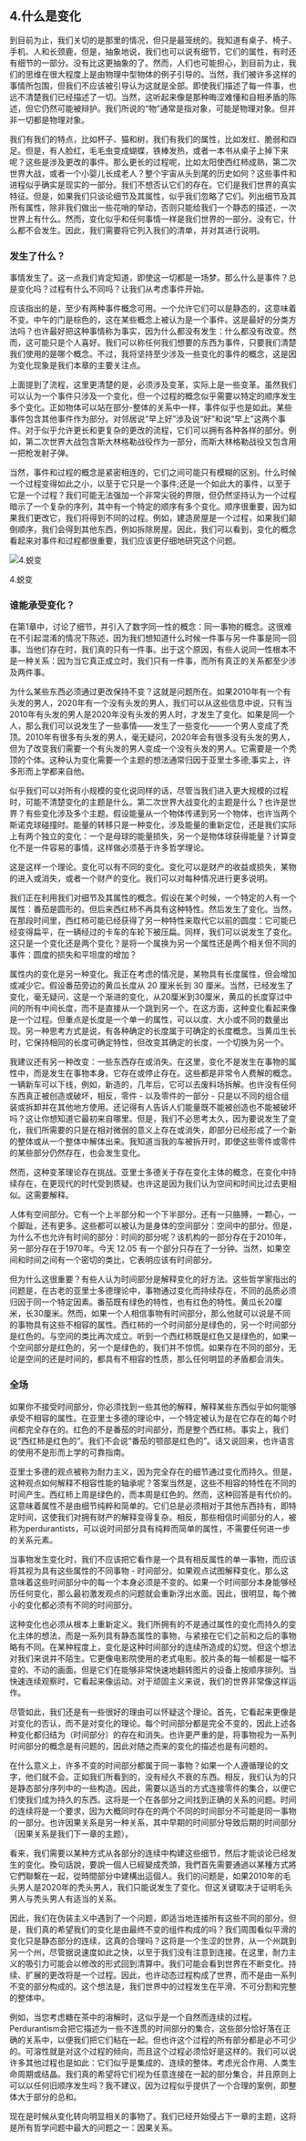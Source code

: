 ## 4.什么是变化
到目前为止，我们关切的是那里的情况，但只是最笼统的。我知道有桌子、椅子、手机、人和长颈鹿，但是，抽象地说，我们也可以说有细节，它们的属性，有时还有细节的一部分。没有比这更抽象的了。然而，人们也可能担心，到目前为止，我们的思维在很大程度上是由物理中型物体的例子引导的。当然，我们被许多这样的事情所包围，但我们不应该被引导认为这就是全部。即使我们描述了每一件事，也远不清楚我们已经描述了一切。当然，这听起来像是那种晦涩难懂和自相矛盾的陈述，但它仍然可能被辩护。我们所说的“物”通常是指对象，可能是物理对象。但并非一切都是物理对象。

我们有我们的特点，比如杯子、猫和树，我们有我们的属性，比如发红、脆弱和四足。但是，有人脸红，毛毛虫变成蝴蝶，铁棒发热，或者一本书从桌子上掉下来呢？这些是涉及更改的事件。那么更长的过程呢，比如太阳使西红柿成熟，第二次世界大战，或者一个小婴儿长成老人？整个宇宙从头到尾的历史如何？这些事件和进程似乎确实是现实的一部分。我们不想否认它们的存在。它们是我们世界的真实特征。但是，如果我们只谈论细节及其属性，似乎我们忽略了它们。列出细节及其所有属性，除非我们做出一些花哨的举动，否则只能给我们一个静态的描述，一次世界上有什么。然而，变化似乎和任何事情一样是我们世界的一部分。没有它，什么都不会发生。因此，我们需要将它列入我们的清单，并对其进行说明。

### 发生了什么？
事情发生了。这一点我们肯定知道，即使这一切都是一场梦。那么什么是事件？总是变化吗？过程有什么不同吗？让我们从考虑事件开始。

应该指出的是，至少有两种事件概念可用。一个允许它们可以是静态的，这意味着不变。中午的门是棕色的，这在某些概念上被认为是一个事件。这是最好的分类方法吗？也许最好把这种事情称为事实，因为什么都没有发生：什么都没有改变。然而，这可能只是个人喜好。我们可以称任何我们想要的东西为事件，只要我们清楚我们使用的是哪个概念。不过，我将坚持至少涉及一些变化的事件的概念，这是因为变化现象是我们本章的主要关注点。

上面提到了流程，这里更清楚的是，必须涉及变革，实际上是一些变革。虽然我们可以认为一个事件只涉及一个变化，但一个过程的概念似乎需要以特定的顺序发生多个变化。正如物体可以站在部分-整体的关系中一样，事件似乎也是如此。某些事件包含其他事件作为部分。对邻居说“早上好”涉及说“好”和说“早上”这两个事件。对于似乎允许更长和更复杂的更改的流程，它们可以拥有各种各样的部分。例如，第二次世界大战包含斯大林格勒战役作为一部分，而斯大林格勒战役又包含用一把枪发射子弹。

当然，事件和过程的概念是紧密相连的，它们之间可能只有模糊的区别。什么时候一个过程变得如此之小，以至于它只是一个事件;还是一个如此大的事件，以至于它是一个过程？我们可能无法强加一个非常尖锐的界限，但仍然坚持认为一个过程暗示了一个复杂的序列，其中有一个特定的顺序有多个变化。顺序很重要，因为如果我们更改它，我们将得到不同的过程。例如，建造房屋是一个过程，如果我们颠倒顺序，我们会得到其他东西，例如拆除房屋。因此，我们可以看到，变化的概念看起来对事件和过程都很重要，我们应该更仔细地研究这个问题。

![4.蜕变](img/img4.png)

4.蜕变

### 谁能承受变化？
在第1章中，讨论了细节，并引入了数字同一性的概念：同一事物的概念。这很难在不引起混淆的情况下陈述，因为我们想知道什么时候一件事与另一件事是同一回事。当他们存在时，我们真的只有一件事。出于这个原因，有些人说同一性根本不是一种关系：因为当它真正成立时，我们只有一件事，而所有真正的关系都至少涉及两件事。

为什么某些东西必须通过更改保持不变？这就是问题所在。如果2010年有一个有头发的男人，2020年有一个没有头发的男人，我们可以从这些信息中说，只有当2010年有头发的男人是2020年没有头发的男人时，才发生了变化。如果是同一个人，那么我们可以说发生了一些事情——发生了一些变化——一个男人变成了秃顶。2010年有很多有头发的男人，毫无疑问，2020年会有很多没有头发的男人，但为了改变我们需要一个有头发的男人变成一个没有头发的男人。它需要是一个秃顶的个体。这种认为变化需要一个主题的想法通常归因于亚里士多德;事实上，许多形而上学都来自他。

似乎我们可以对所有小规模的变化说同样的话，尽管当我们进入更大规模的过程时，可能不清楚变化的主题是什么。第二次世界大战变化的主题是什么？也许是世界？有些变化涉及多个主题。假设能量从一个物体传递到另一个物体，也许当两个斯诺克球碰撞时。能量的转移只是一种变化，涉及能量的重新定位，还是我们实际上有两个独立的变化：一个是母球的能量损失，另一个是物体球获得能量？计算变化不是一件容易的事情，这样做必须基于许多哲学理论。

这是这样一个理论。变化可以有不同的变化。变化可以是财产的收益或损失，某物的进入或消失，或者一个财产的变化。我们可以对每种情况进行更多说明。

我们正在利用我们对细节及其属性的概念。假设在某个时候，一个特定的人有一个属性：番茄是圆形的。但后来西红柿不再具有这种特性。然后发生了变化。当然，在那段时间里，西红柿可能已经获得了另一种特性来取代它以前的圆度：它可能已经变得扁平，在一辆经过的卡车的车轮下被压扁。同样，我们可以说发生了变化。这只是一个变化还是两个变化？是将一个属换为另一个属性还是两个相关但不同的事件：圆度的损失和平坦度的增加？

属性内的变化是另一种变化。我正在考虑的情况是，某物具有长度属性，但会增加或减少它。假设番茄旁边的黄瓜长度从 20 厘米长到 30 厘米。当然，已经发生了变化，毫无疑问，这是一个渐进的变化，从20厘米到30厘米，黄瓜的长度穿过中间的所有中间长度，而不是直接从一个跳到另一个。在这方面，这种变化看起来像是一个过程。但重点是长度是一个单一的属性，可以以度、大小或不同的数量出现。另一种思考方式是说，有各种确定的长度属于可确定的长度概念。当黄瓜生长时，它保持相同的长度可确定特性，但改变其确定的长度，一个切换为另一个。

我建议还有另一种改变：一些东西存在或消失。在这里，变化不是发生在事物的属性中，而是发生在事物本身。它存在或停止存在。这些都是非常令人费解的概念。一辆新车可以下线，例如，新造的，几年后，它可以去废料场拆解。也许没有任何东西真正被创造或破坏，相反，零件 - 以及零件的一部分 - 只是以不同的组合组装或拆卸并在其他地方使用。还记得有人告诉人们能量既不能被创造也不能被破坏吗？这让你想知道它最初来自哪里。但是，我们不必思考太久，因为要说发生了变化，我们所需要的只是在相对微弱的意义上存在或消失，即部分已经形成了一个新的整体或从一个整体中解体出来。我知道当我的车被拆开时，即使这些零件或零件的某些部分仍然存在，也会发生变化。

然而，这种变革理论存在挑战。亚里士多德关于存在变化主体的概念，在变化中持续存在，在更现代的时代受到质疑。也许这是因为我们认为空间和时间比过去更相似。这需要解释。

人体有空间部分。它有一个上半部分和一个下半部分。还有一只胳膊，一颗心，一个脚趾，还有更多。这些都可以被认为是身体的空间部分：空间中的部分。但是，为什么不也允许有时间的部分：时间的部分呢？该机构的一部分存在于2010年，另一部分存在于1970年。今天 12.05 有一个部分只存在了一分钟。当然，如果空间和时间之间有一个密切的类比，它表明应该有时间部分。

但为什么这很重要？有些人认为时间部分是解释变化的好方法。这些哲学家指出的问题是，在古老的亚里士多德理论中，事物通过变化而持续存在，不同的品质必须归因于同一个特定因素。番茄既有绿色的特性，也有红色的特性。黄瓜长20厘米，长30厘米。然而，如果一个人相信事物有时间部分，那么他就可以说是不同的事物具有这些不相容的属性。西红柿的一个时间部分是绿色的，另一个时间部分是红色的。与空间的类比再次成立。听到一个西红柿既是红色又是绿色的，如果一个空间部分是红色的，另一个是绿色的，我们并不惊慌。如果存在不同的部分，无论是空间的还是时间的，都具有不相容的性质，那么任何明显的矛盾都会消失。

### 全场
如果你不接受时间部分，你必须找到一些其他的解释，解释某些东西似乎如何能够承受不相容的属性。在亚里士多德的理论中，一个特定被认为是在它存在的每个时间都完全存在的。红色的不是番茄的时间部分，而是整个西红柿。事实上，我们说“西红柿是红色的”。我们不会说“番茄的颚部是红色的”。话又说回来，也许语言的使用不是形而上学的可靠指南。

亚里士多德的观点被称为耐力主义，因为完全存在的细节通过变化而持久。但是，这种观点如何解释不相容性能的轴承呢？答案当然是，这些不相容的特性在不同的时间产生。西红柿上周是绿色的，而本周是红色的。然而，这种回答是有代价的。这意味着属性不是由细节纯粹和简单的。它们总是必须相对于其他东西持有，即特定时间，这使我们对拥有财产的解释变得复杂。相反，那些相信时间部分的人，被称为perdurantists，可以说时间部分具有纯粹而简单的属性，不需要任何进一步的关系元素。

当事物发生变化时，我们不应该把它看作是一个具有相反属性的单一事物，而应该将其视为具有这些属性的不同事物 - 时间部分。如果观点试图解释变化，那么这意味着这些时间部分中的每一个本身必须是不变的。如果一个时间部分本身能够经历任何变化，那么最初激发观点的问题就会重新浮出水面。因此，很明显，每个微小的变化都必须有不同的时间部分。

这种变化也必须从根本上重新定义。我们所拥有的不是通过属性的变化而持久的变化主体的想法，而是一系列具有静态属性的事物，与紧接在它们之前和之后的事物略有不同。在某种程度上，变化是这种时间部分的连续所造成的幻觉。但这个想法对我们来说并不陌生。它更像电影院使用的老式电影。胶片条的每一帧都是一幅不变的、不动的画面。但是它们在能够非常快速地翻转图片的设备上按顺序排列。当快速连续观察时，它看起来像运动。对于顽固主义来说，我们的世界非常像这样运作。

尽管如此，我们还是有一些很好的理由可以怀疑这个理论。首先，它看起来更像是对变化的否认，而不是对变化的理论。每个时间部分都是完全不变的，因此上述各种变化都归结为（时间部分）的存在和消失。也许更严重的是，将事物视为一系列时间部分的概念是有问题的，因此对随之而来的变化的描述也是有问题的。

在什么意义上，许多不变的时间部分都属于同一事物？如果一个人遵循理论的文字，他们就不会。正如我们所看到的，没有经久不衰的东西。相反，我们认为的只是静态部分序列中的一些构造。因此，需要以适当的方式连接零件的集合，以便它们使我们成为持久的东西。这将是一个在各部分之间找到正确的关系的问题。时间的连续将是一个要求，因为大概同时存在的两个不同的时间部分不可能是同一事物的一部分。也许因果关系是另一种关系，其中早期的时间部分导致后期的时间部分（因果关系是我们下一章的主题）。

看来，我们需要以某种方式从各部分的连续中构建这些细节，然后才能谈论已经发生的变化。換句話說，要說一個人已經變成秃頭，我們首先需要通過以某種方式將它們聯繫在一起，從時間部分中建構出這個人。我们的问题是，如果2010年的毛头男人是2020年的秃头男人，我们只能说发生了变化。但这关键取决于证明毛头男人与秃头男人有适当的关系。

因此，我们在伪装主义中遇到了一个问题，即适当地连接所有这些不同的部分。但是，我们真的希望我们的变化是由最终不变的组件构成的吗？我们周围看似平滑的变化只是静态部分的连续，这真的合理吗？这将是一个生涩的世界，从一个州跳到另一个州，尽管据说速度如此之快，以至于我们没有注意到连接。在这里，耐力主义的吸引力可能会以修改的形式回到清算中。我们可能会看到世界在不断变化。持续、扩展的更改将是一个过程。因此，也许动态过程构成了世界，而不是由一系列不变的部分构成的。这个想法是，我们世界中的过程发生在平滑、不可分割和完整的整体中。

例如，当您考虑糖在茶中的溶解时，这似乎是一个自然而连续的过程。Perdurantism会把它描述为一些不连贯的时间部分的集合，这些部分恰好落在正确的关系中，以便我们把它们粘在一起。但也许这个过程的所有部分都是必不可少的。可溶性就是对这个过程的倾向，而且这个过程必须恰好是这样的。我们可以说许多其他过程也是如此：它们似乎是集成的、连续的整体。考虑光合作用、人类生命周期或结晶。我们真的希望将它们视为任意连接在一起的部分集合，并且原则上可以以任何旧顺序发生吗？我不建议，因为过程似乎提供了一个合理的案例，即整体大于部分的总和。

现在是时候从变化转向明显相关的事物了。我们已经开始侵占下一章的主题，这将是所有哲学问题中最大的问题之一：因果关系。